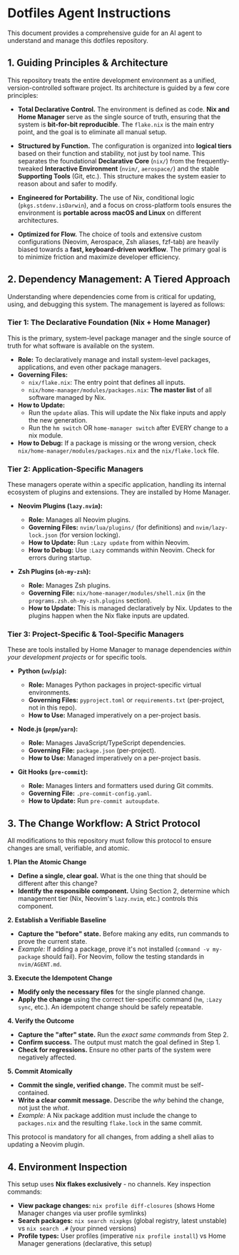 # Dotfiles Agent Instructions

This document provides a comprehensive guide for an AI agent to understand and manage this dotfiles repository.

## 1. Guiding Principles & Architecture

This repository treats the entire development environment as a unified, version-controlled software project. Its architecture is guided by a few core principles:

- **Total Declarative Control.** The environment is defined as code. **Nix and Home Manager** serve as the single source of truth, ensuring that the system is **bit-for-bit reproducible**. The `flake.nix` is the main entry point, and the goal is to eliminate all manual setup.

- **Structured by Function.** The configuration is organized into **logical tiers** based on their function and stability, not just by tool name. This separates the foundational **Declarative Core** (`nix/`) from the frequently-tweaked **Interactive Environment** (`nvim/`, `aerospace/`) and the stable **Supporting Tools** (Git, etc.). This structure makes the system easier to reason about and safer to modify.

- **Engineered for Portability.** The use of Nix, conditional logic (`pkgs.stdenv.isDarwin`), and a focus on cross-platform tools ensures the environment is **portable across macOS and Linux** on different architectures.

- **Optimized for Flow.** The choice of tools and extensive custom configurations (Neovim, Aerospace, Zsh aliases, fzf-tab) are heavily biased towards a **fast, keyboard-driven workflow**. The primary goal is to minimize friction and maximize developer efficiency.

## 2. Dependency Management: A Tiered Approach

Understanding where dependencies come from is critical for updating, using, and debugging this system. The management is layered as follows:

### Tier 1: The Declarative Foundation (Nix + Home Manager)
This is the primary, system-level package manager and the single source of truth for what software is available on the system.

- **Role:** To declaratively manage and install system-level packages, applications, and even other package managers.
- **Governing Files:**
  - `nix/flake.nix`: The entry point that defines all inputs.
  - `nix/home-manager/modules/packages.nix`: **The master list** of all software managed by Nix.
- **How to Update:**
    - Run the `update` alias. This will update the Nix flake inputs and apply the new generation.
    - Run the `hm switch` OR `home-manager switch` after EVERY change to a nix module.
- **How to Debug:** If a package is missing or the wrong version, check `nix/home-manager/modules/packages.nix` and the `nix/flake.lock` file.

### Tier 2: Application-Specific Managers
These managers operate within a specific application, handling its internal ecosystem of plugins and extensions. They are installed by Home Manager.

- **Neovim Plugins (`lazy.nvim`):**
  - **Role:** Manages all Neovim plugins.
  - **Governing Files:** `nvim/lua/plugins/` (for definitions) and `nvim/lazy-lock.json` (for version locking).
  - **How to Update:** Run `:Lazy update` from within Neovim.
  - **How to Debug:** Use `:Lazy` commands within Neovim. Check for errors during startup.

- **Zsh Plugins (`oh-my-zsh`):**
  - **Role:** Manages Zsh plugins.
  - **Governing File:** `nix/home-manager/modules/shell.nix` (in the `programs.zsh.oh-my-zsh.plugins` section).
  - **How to Update:** This is managed declaratively by Nix. Updates to the plugins happen when the Nix flake inputs are updated.

### Tier 3: Project-Specific & Tool-Specific Managers
These are tools installed by Home Manager to manage dependencies *within your development projects* or for specific tools.

- **Python (`uv`/`pip`):**
  - **Role:** Manages Python packages in project-specific virtual environments.
  - **Governing Files:** `pyproject.toml` or `requirements.txt` (per-project, not in this repo).
  - **How to Use:** Managed imperatively on a per-project basis.

- **Node.js (`pnpm`/`yarn`):**
  - **Role:** Manages JavaScript/TypeScript dependencies.
  - **Governing File:** `package.json` (per-project).
  - **How to Use:** Managed imperatively on a per-project basis.

- **Git Hooks (`pre-commit`):**
  - **Role:** Manages linters and formatters used during Git commits.
  - **Governing File:** `.pre-commit-config.yaml`.
  - **How to Update:** Run `pre-commit autoupdate`.

## 3. The Change Workflow: A Strict Protocol

All modifications to this repository must follow this protocol to ensure changes are small, verifiable, and atomic.

**1. Plan the Atomic Change**
- **Define a single, clear goal.** What is the one thing that should be different after this change?
- **Identify the responsible component.** Using Section 2, determine which management tier (Nix, Neovim's `lazy.nvim`, etc.) controls this component.

**2. Establish a Verifiable Baseline**
- **Capture the "before" state.** Before making any edits, run commands to prove the current state.
- *Example:* If adding a package, prove it's not installed (`command -v my-package` should fail). For Neovim, follow the testing standards in `nvim/AGENT.md`.

**3. Execute the Idempotent Change**
- **Modify only the necessary files** for the single planned change.
- **Apply the change** using the correct tier-specific command (`hm`, `:Lazy sync`, etc.). An idempotent change should be safely repeatable.

**4. Verify the Outcome**
- **Capture the "after" state.** Run the *exact same commands* from Step 2.
- **Confirm success.** The output must match the goal defined in Step 1.
- **Check for regressions.** Ensure no other parts of the system were negatively affected.

**5. Commit Atomically**
- **Commit the single, verified change.** The commit must be self-contained.
- **Write a clear commit message.** Describe the *why* behind the change, not just the *what*.
- *Example:* A Nix package addition must include the change to `packages.nix` and the resulting `flake.lock` in the same commit.

This protocol is mandatory for all changes, from adding a shell alias to updating a Neovim plugin.

## 4. Environment Inspection

This setup uses **Nix flakes exclusively** - no channels. Key inspection commands:

- **View package changes:** `nix profile diff-closures` (shows Home Manager changes via user profile symlinks)
- **Search packages:** `nix search nixpkgs` (global registry, latest unstable) vs `nix search .#` (your pinned versions)
- **Profile types:** User profiles (imperative `nix profile install`) vs Home Manager generations (declarative, this setup)
